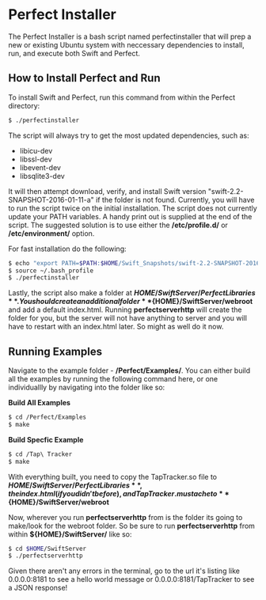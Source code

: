 # Perfect Installer

The Perfect Installer is a bash script named perfectinstaller that will prep a new or existing Ubuntu system with neccessary dependencies to install, run, and execute both Swift and Perfect. 

## How to Install Perfect and Run

To install Swift and Perfect, run this command from within the Perfect directory:
```sh
$ ./perfectinstaller
```
The script will always try to get the most updated dependencies, such as: 
- libicu-dev
- libssl-dev
- libevent-dev
- libsqlite3-dev

It will then attempt download, verify, and install Swift version "swift-2.2-SNAPSHOT-2016-01-11-a" if the folder is not found. Currently, you will have to run the script twice on the initial installation. The script does not currently update your PATH variables. A handy print out is supplied at the end of the script. 
The suggested solution is to use either the **/etc/profile.d/** or **/etc/environment/** option. 

For fast installation do the following:
```sh 
$ echo "export PATH=$PATH:$HOME/Swift_Snapshots/swift-2.2-SNAPSHOT-2016-01-11-a-ubuntu15.10/usr/bin" >> ~/.bash_profile
$ source ~/.bash_profile
$ ./perfectinstaller
```

Lastly, the script also make a folder at **${HOME}/SwiftServer/PerfectLibraries**. You should create an additional folder **${HOME}/SwiftServer/webroot** and add a default index.html. Running **perfectserverhttp** will create the folder for you, but the server will not have anything to server and you will have to restart with an index.html later. So might as well do it now. 

## Running Examples 
Navigate to the example folder - **/Perfect/Examples/**. You can either build all the examples by running the following command here, or one individuallly by navigating into the folder like so:

**Build All Examples**
```sh 
$ cd /Perfect/Examples
$ make 
```
**Build Specfic Example** 
```sh
$ cd /Tap\ Tracker
$ make 
```
With everything built, you need to copy the TapTracker.so file to **${HOME}/SwiftServer/PerfectLibraries**, the index.html(if you didn't before), and TapTracker.mustache to **${HOME}/SwiftServer/webroot**

Now, wherever you run **perfectserverhttp** from is the folder its going to make/look for the webroot folder. So be sure to run **perfectserverhttp** from within **${HOME}/SwiftServer/** like so:
```sh 
$ cd $HOME/SwiftServer
$ ./perfectserverhttp
```
Given there aren't any errors in the terminal, go to the url it's listing like 0.0.0.0:8181 to see a hello world message or 0.0.0.0:8181/TapTracker to see a JSON response!
